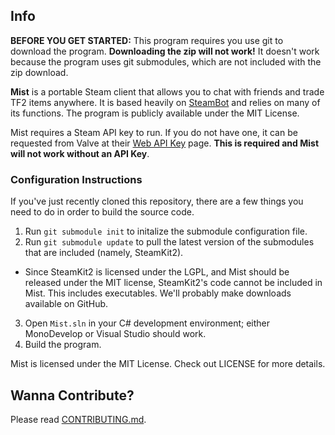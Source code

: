 ## Info ##

**BEFORE YOU GET STARTED:** This program requires you use git to download the program.  **Downloading the zip will not work!**  It doesn't work because the program uses git submodules, which are not included with the zip download.

**Mist** is a portable Steam client that allows you to chat with friends and trade TF2 items anywhere. It is based heavily on [SteamBot](https://github.com/Jessecar96/SteamBot) and relies on many of its functions. The program is publicly available under the MIT License.

Mist requires a Steam API key to run. If you do not have one, it can be requested from Valve at their [Web API Key](http://steamcommunity.com/dev/apikey) page. **This is required and Mist will not work without an API Key**.

### Configuration Instructions ###

If you've just recently cloned this repository, there are a few things you need to do in order to build the source code.

1. Run `git submodule init` to initalize the submodule configuration file.
2. Run `git submodule update` to pull the latest version of the submodules that are included (namely, SteamKit2).
 - Since SteamKit2 is licensed under the LGPL, and Mist should be released under the MIT license, SteamKit2's code cannot be included in Mist.  This includes executables.  We'll probably make downloads available on GitHub.
3. Open `Mist.sln` in your C# development environment; either MonoDevelop or Visual Studio should work.
4. Build the program.

Mist is licensed under the MIT License.  Check out LICENSE for more details.

## Wanna Contribute? ##
Please read [CONTRIBUTING.md](https://github.com/waylaidwanderer/Mist/blob/master/CONTRIBUTING.md).
